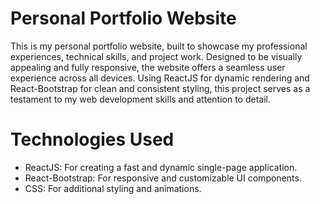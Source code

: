 # Personal Portfolio Website
This is my personal portfolio website, built to showcase my professional experiences, technical skills, and project work. Designed to be visually appealing and fully responsive, the website offers a seamless user experience across all devices. Using ReactJS for dynamic rendering and React-Bootstrap for clean and consistent styling, this project serves as a testament to my web development skills and attention to detail.
# Technologies Used
* ReactJS: For creating a fast and dynamic single-page application.
* React-Bootstrap: For responsive and customizable UI components.
* CSS: For additional styling and animations.
